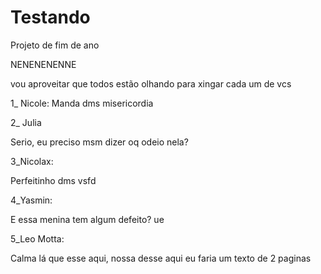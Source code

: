 # Testando
Projeto de fim de ano

NENENENENNE

vou aproveitar que todos estão olhando para xingar cada um de vcs

1_ Nicole:
 Manda dms misericordia
 
 2_ Julia 
 
 Serio, eu preciso msm dizer oq odeio nela?
 
 3_Nicolax:
  
  Perfeitinho dms vsfd
  
  4_Yasmin:
  
  E essa menina tem algum defeito? ue
  
  5_Leo Motta:
  
  Calma lá que esse aqui, nossa desse aqui eu faria um texto de 2 paginas
